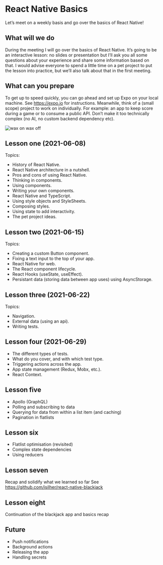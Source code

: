 # React Native Basics

Let’s meet on a weekly basis and go over the basics of React Native!

## What will we do

During the meeting I will go over the basics of React Native. It’s going to be an interactive lesson: no slides or presentation but I’ll ask you all some questions about your experience and share some information based on that. I would advise everyone to spend a little time on a pet project to put the lesson into practice, but we’ll also talk about that in the first meeting.

## What can you prepare

To get up to speed quickly, you can go ahead and set up Expo on your local machine. See https://expo.io for instructions.
Meanwhile, think of a (small scope) project to work on individually. For example: an app to keep score during a game or to consume a public API. Don’t make it too technically complex (no AI, no custom backend dependency etc).

![wax on wax off](https://media.giphy.com/media/J2xkAW1E8kvyE/giphy-downsized.gif)

## Lesson one (2021-06-08)

Topics:

- History of React Native.
- React Native architecture in a nutshell.
- Pros and cons of using React Native.
- Thinking in components.
- Using components.
- Writing your own components.
- React Native and TypeScript.
- Using style objects and StyleSheets.
- Composing styles.
- Using state to add interactivity.
- The pet project ideas.

## Lesson two (2021-06-15)

Topics:

- Creating a custom Button component.
- Fixing a text input to the top of your app.
- React Native for web.
- The React component lifecycle.
- React Hooks (useState, useEffect).
- Persistant data (storing data between app uses) using AsyncStorage.

## Lesson three (2021-06-22)

Topics:

- Navigation.
- External data (using an api).
- Writing tests.

## Lesson four (2021-06-29)

- The different types of tests.
- What do you cover, and with which test type.
- Triggering actions across the app.
- App state management (Redux, Mobx, etc.).
- React Context.

## Lesson five

- Apollo (GraphQL)
- Polling and subscribing to data
- Querying for data from within a list item (and caching)
- Pagination in flatlists

## Lesson six

- Flatlist optimisation (revisited)
- Complex state dependencies
- Using reducers

## Lesson seven

Recap and solidify what we learned so far
See https://github.com/isilher/react-native-blackjack

## Lesson eight

Continuation of the blackjack app and basics recap

## Future

- Push notifications
- Background actions
- Releasing the app
- Handling secrets
